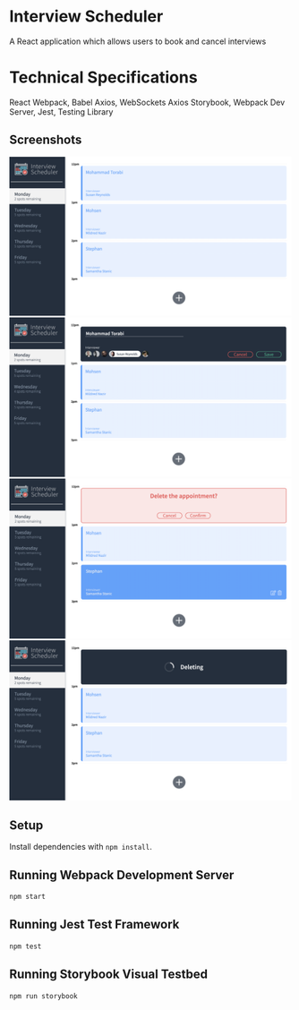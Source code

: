# Interview Scheduler
A React application which allows users to book and cancel interviews 

# Technical Specifications
  React
  Webpack, Babel
  Axios, WebSockets
  Axios
  Storybook, Webpack Dev Server, Jest, Testing Library
  
## Screenshots
![](https://github.com/mohdtorabi/scheduler/blob/master/image/Screen%20Shot%202020-12-16%20at%207.53.33%20PM.png)
![](https://github.com/mohdtorabi/scheduler/blob/master/image/Screen%20Shot%202020-12-16%20at%207.53.41%20PM.png)
![](https://github.com/mohdtorabi/scheduler/blob/master/image/Screen%20Shot%202020-12-16%20at%207.54.56%20PM.png)
![](https://github.com/mohdtorabi/scheduler/blob/master/image/Screen%20Shot%202020-12-16%20at%207.55.19%20PM.png)

## Setup

Install dependencies with `npm install`.

## Running Webpack Development Server

```sh
npm start
```

## Running Jest Test Framework

```sh
npm test
```

## Running Storybook Visual Testbed

```sh
npm run storybook
```
